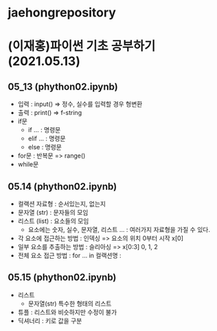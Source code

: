 # jaehongrepository
# (이재홍)파이썬 기초 공부하기 (2021.05.13)
## 05_13 (phython02.ipynb)
+ 입력 : input() => 정수, 실수를 입력할 경우 형변환
+ 출력 : print() => f-string
+ if문
  + if ... : 명령문
  + elif ... : 명령문
  + else : 명령문
+ for문 : 반복문 => range()
+ while문


## 05.14 (phython02.ipynb)
+ 컬랙션 자료형 : 순서있는지, 없는지
+ 문자열 (str) : 문자들의 모임
+ 리스트 (list) : 요소들의 모임
  + 요소에는 숫자, 실수, 문자열, 리스트 ... : 여러가지 자료형을 가질 수 있다.
+ 각 요소에 접근하는 방법 : 인덱싱 => 요소의 위치 0부터 시작 x[0]
+ 일부 요소를 추출하는 방법 : 슬리아싱 => x[0:3] 0, 1, 2
+ 전체 요소 접근 방법 : for ... in 컬랙션명 :


## 05.15 (phython02.ipynb)
+ 리스트
  + 문자열(str) 특수한 형태의 리스트
+ 튜플 : 리스트와 비슷하지만 수정이 불가
+ 딕셔너리 : 키로 값을 구분
